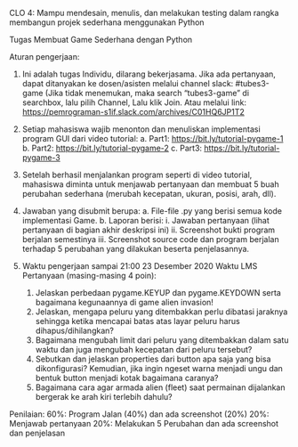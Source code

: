 CLO 4: Mampu mendesain, menulis, dan melakukan testing dalam rangka membangun
projek sederhana menggunakan Python

Tugas Membuat Game Sederhana dengan Python

Aturan pengerjaan:
1. Ini adalah tugas Individu, dilarang bekerjasama. Jika ada pertanyaan, dapat ditanyakan ke
dosen/asisten melalui channel slack: #tubes3-game (Jika tidak menemukan, maka search
“tubes3-game” di searchbox, lalu pilih Channel, Lalu klik Join. Atau melalui link:
https://pemrograman-s1if.slack.com/archives/C01HQ6JP1T2

2. Setiap mahasiswa wajib menonton dan menuliskan implementasi program GUI dari video
tutorial:
    a. Part1: https://bit.ly/tutorial-pygame-1
    b. Part2: https://bit.ly/tutorial-pygame-2
    c. Part3: https://bit.ly/tutorial-pygame-3

3. Setelah berhasil menjalankan program seperti di video tutorial, mahasiswa diminta untuk
menjawab pertanyaan dan membuat 5 buah perubahan sederhana (merubah kecepatan,
ukuran, posisi, arah, dll).

4. Jawaban yang disubmit berupa:
    a. File-file .py yang berisi semua kode implementasi Game.
    b. Laporan berisi:
    i. Jawaban pertanyaan (lihat pertanyaan di bagian akhir deskripsi ini)
    ii. Screenshot bukti program berjalan semestinya
    iii. Screenshot source code dan program berjalan terhadap 5 perubahan yang
    dilakukan beserta penjelasannya.

5. Waktu pengerjaan sampai 21:00 23 Desember 2020 Waktu LMS
Pertanyaan (masing-masing 4 poin):
    1. Jelaskan perbedaan pygame.KEYUP dan pygame.KEYDOWN serta bagaimana kegunaannya di
    game alien invasion!
    2. Jelaskan, mengapa peluru yang ditembakkan perlu dibatasi jaraknya sehingga ketika mencapai
    batas atas layar peluru harus dihapus/dihilangkan?
    3. Bagaimana mengubah limit dari peluru yang ditembakkan dalam satu waktu dan juga
    mengubah kecepatan dari peluru tersebut?
    4. Sebutkan dan jelaskan properties dari button apa saja yang bisa dikonfigurasi? Kemudian, jika
    ingin ngeset warna menjadi ungu dan bentuk button menjadi kotak bagaimana caranya?
    5. Bagaimana cara agar armada alien (fleet) saat permainan dijalankan bergerak ke arah kiri
    terlebih dahulu?

Penilaian:
    60%: Program Jalan (40%) dan ada screenshot (20%)
    20%: Menjawab pertanyaan
    20%: Melakukan 5 Perubahan dan ada screenshot dan penjelasan